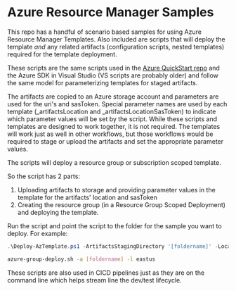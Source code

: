 # Azure Resource Manager Samples
This repo has a handful of scenario based samples for using Azure Resource Manager Templates.  Also included are scripts that will deploy the template *and* any related artifacts
 (configuration scripts, nested templates) required for the template deployment.

These scripts are the same scripts used in the [Azure QuickStart repo](https://github.com/Azure/azure-quickstart-templates) and the Azure SDK in Visual Studio (VS scripts are probably older) and follow the same model for parameterizing templates for staged artifacts.

The artifacts are copied to an Azure storage account and parameters are used for the uri's and sasToken. Special parameter names are used by each template (_artifactsLocation and _artifactsLocationSasToken) to indicate which parameter values will be set by the script. While these scripts and templates are designed to work together, it is not required.  The templates will work just as well in other workflows, but those workflows would be required to stage  or upload the artifacts and set the appropriate parameter values.

The scripts will deploy a resource group or subscription scoped template.

So the script has 2 parts:
1) Uploading artifacts to storage and providing parameter values in the template for the artifacts' location and sasToken
2) Creating the resource group (in a Resource Group Scoped Deployment) and deploying the template.

Run the script and point the script to the folder for the sample you want to deploy.  For example:

```PowerShell
.\Deploy-AzTemplate.ps1 -ArtifactsStagingDirectory '[foldername]' -Location 'eastus'
```
```bash
azure-group-deploy.sh -a [foldername] -l eastus
```
These scripts are also used in CICD pipelines just as they are on the command line which helps stream line the dev/test lifecycle.
